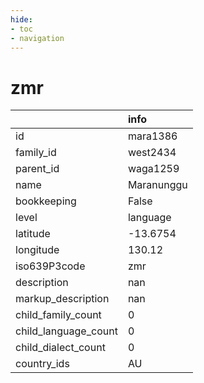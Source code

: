 ```yaml
---
hide:
- toc
- navigation
---
```

# zmr
|                      | info       |
|:---------------------|:-----------|
| id                   | mara1386   |
| family_id            | west2434   |
| parent_id            | waga1259   |
| name                 | Maranunggu |
| bookkeeping          | False      |
| level                | language   |
| latitude             | -13.6754   |
| longitude            | 130.12     |
| iso639P3code         | zmr        |
| description          | nan        |
| markup_description   | nan        |
| child_family_count   | 0          |
| child_language_count | 0          |
| child_dialect_count  | 0          |
| country_ids          | AU         |
